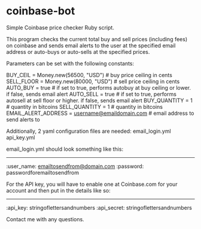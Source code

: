 coinbase-bot
============

Simple Coinbase price checker Ruby script. 

This program checks the current total buy and sell prices (including fees) on coinbase and sends email alerts to the user at the specified email address or auto-buys or auto-sells at the specified prices.

Parameters can be set with the following constants:

BUY_CEIL = Money.new(56500, "USD")     # buy price ceiling in cents
SELL_FLOOR = Money.new(80000, "USD")   # sell price ceiling in cents
AUTO_BUY = true # if set to true, performs autobuy at buy ceiling or lower. if false, sends email alert
AUTO_SELL = true # if set to true, performs autosell at sell floor or higher. if false, sends email alert
BUY_QUANTITY = 1 # quantity in bitcoins
SELL_QUANTITY = 1 # quantity in bitcoins
EMAIL_ALERT_ADDRESS = username@emaildomain.com # email address to send alerts to

Additionally, 2 yaml configuration files are needed:
email_login.yml
api_key.yml

email_login.yml should look something like this:

---
:user_name: emailtosendfrom@domain.com
:password: passwordforemailtosendfrom

For the API key, you will have to enable one at Coinbase.com for your account and then put in the details like so:

---
:api_key: stringoflettersandnumbers
:api_secret: stringoflettersandnumbers

Contact me with any questions.
